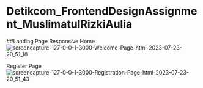 # Detikcom_FrontendDesignAssignment_MuslimatulRizkiAulia
##Landing Page Responsive
Home
![screencapture-127-0-0-1-3000-Welcome-Page-html-2023-07-23-20_51_18](https://github.com/RizkiAulia1999/Detikcom_FrontendDesignAssignment_MuslimatulRizkiAulia/assets/55042970/39646e87-4116-499a-bc13-a0a94fa7f25b)

Register Page
![screencapture-127-0-0-1-3000-Registration-Page-html-2023-07-23-20_51_43](https://github.com/RizkiAulia1999/Detikcom_FrontendDesignAssignment_MuslimatulRizkiAulia/assets/55042970/bcc7012b-0cf3-48c4-9f45-3f8ea1abe16f)



